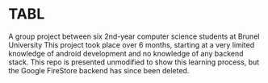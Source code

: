 # TABL
 
A group project between six 2nd-year computer science students at Brunel University This project took place over 6 months, starting at a very limited knowledge of android development and no knowledge of any backend stack. This repo is presented unmodified to show this learning process, but the Google FireStore backend has since been deleted.   

